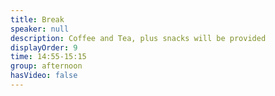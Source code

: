 ```yaml
---
title: Break
speaker: null
description: Coffee and Tea, plus snacks will be provided
displayOrder: 9
time: 14:55-15:15
group: afternoon
hasVideo: false
---
```

